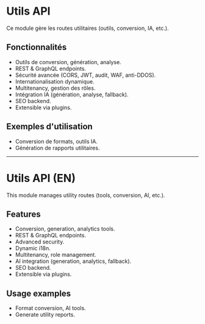 # Utils API

Ce module gère les routes utilitaires (outils, conversion, IA, etc.).

## Fonctionnalités
- Outils de conversion, génération, analyse.
- REST & GraphQL endpoints.
- Sécurité avancée (CORS, JWT, audit, WAF, anti-DDOS).
- Internationalisation dynamique.
- Multitenancy, gestion des rôles.
- Intégration IA (génération, analyse, fallback).
- SEO backend.
- Extensible via plugins.

## Exemples d'utilisation
- Conversion de formats, outils IA.
- Génération de rapports utilitaires.

---

# Utils API (EN)

This module manages utility routes (tools, conversion, AI, etc.).

## Features
- Conversion, generation, analytics tools.
- REST & GraphQL endpoints.
- Advanced security.
- Dynamic i18n.
- Multitenancy, role management.
- AI integration (generation, analytics, fallback).
- SEO backend.
- Extensible via plugins.

## Usage examples
- Format conversion, AI tools.
- Generate utility reports.
